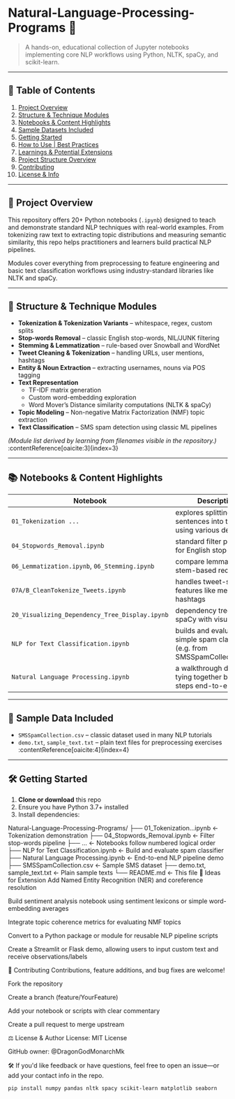 # Natural-Language-Processing-Programs 🎯

> A hands-on, educational collection of Jupyter notebooks implementing core NLP workflows using Python, NLTK, spaCy, and scikit-learn.

---

## 📗 Table of Contents

1. [Project Overview](#project-overview)  
2. [Structure & Technique Modules](#structure--technique-modules)  
3. [Notebooks & Content Highlights](#notebooks--content-highlights)  
4. [Sample Datasets Included](#sample-datasets-included)  
5. [Getting Started](#getting-started)  
6. [How to Use | Best Practices](#how-to-use--best-practices)  
7. [Learnings & Potential Extensions](#learnings--potential-extensions)  
8. [Project Structure Overview](#project-structure-overview)  
9. [Contributing](#contributing)  
10. [License & Info](#license--info)

---

## 📝 Project Overview

This repository offers 20+ Python notebooks (`.ipynb`) designed to teach and demonstrate standard NLP techniques with real-world examples. From tokenizing raw text to extracting topic distributions and measuring semantic similarity, this repo helps practitioners and learners build practical NLP pipelines.

Modules cover everything from preprocessing to feature engineering and basic text classification workflows using industry-standard libraries like NLTK and spaCy.

---

## 🚀 Structure & Technique Modules

- **Tokenization & Tokenization Variants** – whitespace, regex, custom splits  
- **Stop-words Removal** – classic English stop-words, NIL/JUNK filtering  
- **Stemming & Lemmatization** – rule-based over Snowball and WordNet  
- **Tweet Cleaning & Tokenization** – handling URLs, user mentions, hashtags  
- **Entity & Noun Extraction** – extracting usernames, nouns via POS tagging  
- **Text Representation**  
  - TF-IDF matrix generation  
  - Custom word-embedding exploration  
  - Word Mover’s Distance similarity computations (NLTK & spaCy)  
- **Topic Modeling** – Non-negative Matrix Factorization (NMF) topic extraction  
- **Text Classification** – SMS spam detection using classic ML pipelines  

*(Module list derived by learning from filenames visible in the repository.)* :contentReference[oaicite:3]{index=3}

---

## 📚 Notebooks & Content Highlights

| Notebook | Description |
|----------|-------------|
| `01_Tokenization ...` | explores splitting sentences into tokens using various delimiters |
| `04_Stopwords_Removal.ipynb` | standard filter pipelines for English stop-words |
| `06_Lemmatization.ipynb`, `06_Stemming.ipynb` | compare lemma vs. stem-based reduction |
| `07A/B_CleanTokenize_Tweets.ipynb` | handles tweet-specific features like mentions, hashtags |
| `20_Visualizing_Dependency_Tree_Display.ipynb` | dependency trees in spaCy with visual output |
| `NLP for Text Classification.ipynb` | builds and evaluates a simple spam classifier (e.g. from SMSSpamCollection.csv) |
| `Natural Language Processing.ipynb` | a walkthrough demo tying together basic NLP steps end-to-end |

---

## 🧪 Sample Data Included

- `SMSSpamCollection.csv` – classic dataset used in many NLP tutorials  
- `demo.txt`, `sample_text.txt` – plain text files for preprocessing exercises :contentReference[oaicite:4]{index=4}

---

## 🛠️ Getting Started

1. **Clone or download** this repo  
2. Ensure you have Python 3.7+ installed  
3. Install dependencies:

Natural-Language-Processing-Programs/
├── 01_Tokenization…ipynb               ← Tokenization demonstration
├── 04_Stopwords_Removal.ipynb          ← Filter stop-words pipeline
├── …                                   ← Notebooks follow numbered logical order
├── NLP for Text Classification.ipynb   ← Build and evaluate spam classifier
├── Natural Language Processing.ipynb   ← End-to-end NLP pipeline demo
├── SMSSpamCollection.csv               ← Sample SMS dataset
├── demo.txt, sample_text.txt           ← Plain sample texts
└── README.md                           ← This file
🧭 Ideas for Extension
Add Named Entity Recognition (NER) and coreference resolution

Build sentiment analysis notebook using sentiment lexicons or simple word-embedding averages

Integrate topic coherence metrics for evaluating NMF topics

Convert to a Python package or module for reusable NLP pipeline scripts

Create a Streamlit or Flask demo, allowing users to input custom text and receive observations/labels

🤝 Contributing
Contributions, feature additions, and bug fixes are welcome!

Fork the repository

Create a branch (feature/YourFeature)

Add your notebook or scripts with clear commentary

Create a pull request to merge upstream

⚖️ License & Author
License: MIT License

GitHub owner: @DragonGodMonarchMk

🛠️ If you'd like feedback or have questions, feel free to open an issue—or add your contact info in the repo.
   ```bash
   pip install numpy pandas nltk spacy scikit-learn matplotlib seaborn
